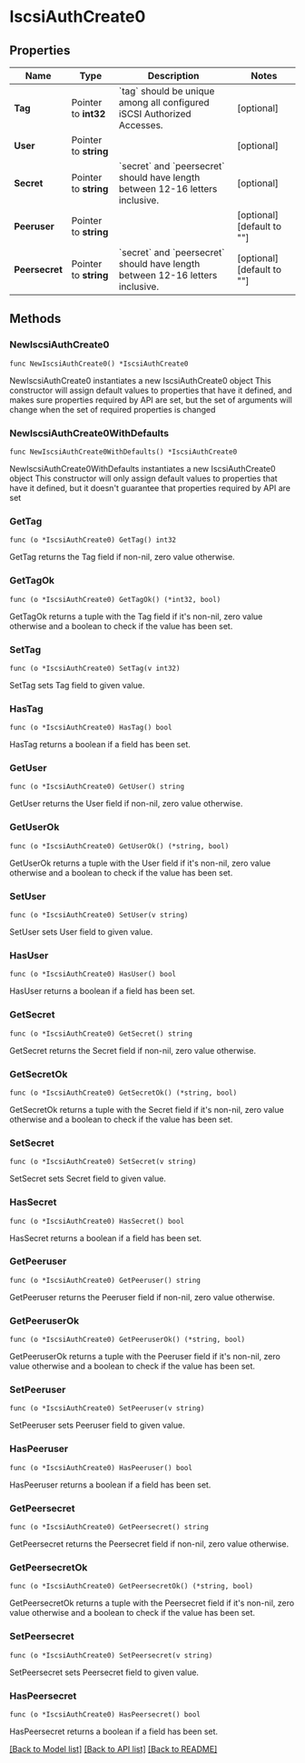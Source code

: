 # IscsiAuthCreate0

## Properties

Name | Type | Description | Notes
------------ | ------------- | ------------- | -------------
**Tag** | Pointer to **int32** | &#x60;tag&#x60; should be unique among all configured iSCSI Authorized Accesses. | [optional] 
**User** | Pointer to **string** |  | [optional] 
**Secret** | Pointer to **string** | &#x60;secret&#x60; and &#x60;peersecret&#x60; should have length between 12-16 letters inclusive. | [optional] 
**Peeruser** | Pointer to **string** |  | [optional] [default to ""]
**Peersecret** | Pointer to **string** | &#x60;secret&#x60; and &#x60;peersecret&#x60; should have length between 12-16 letters inclusive. | [optional] [default to ""]

## Methods

### NewIscsiAuthCreate0

`func NewIscsiAuthCreate0() *IscsiAuthCreate0`

NewIscsiAuthCreate0 instantiates a new IscsiAuthCreate0 object
This constructor will assign default values to properties that have it defined,
and makes sure properties required by API are set, but the set of arguments
will change when the set of required properties is changed

### NewIscsiAuthCreate0WithDefaults

`func NewIscsiAuthCreate0WithDefaults() *IscsiAuthCreate0`

NewIscsiAuthCreate0WithDefaults instantiates a new IscsiAuthCreate0 object
This constructor will only assign default values to properties that have it defined,
but it doesn't guarantee that properties required by API are set

### GetTag

`func (o *IscsiAuthCreate0) GetTag() int32`

GetTag returns the Tag field if non-nil, zero value otherwise.

### GetTagOk

`func (o *IscsiAuthCreate0) GetTagOk() (*int32, bool)`

GetTagOk returns a tuple with the Tag field if it's non-nil, zero value otherwise
and a boolean to check if the value has been set.

### SetTag

`func (o *IscsiAuthCreate0) SetTag(v int32)`

SetTag sets Tag field to given value.

### HasTag

`func (o *IscsiAuthCreate0) HasTag() bool`

HasTag returns a boolean if a field has been set.

### GetUser

`func (o *IscsiAuthCreate0) GetUser() string`

GetUser returns the User field if non-nil, zero value otherwise.

### GetUserOk

`func (o *IscsiAuthCreate0) GetUserOk() (*string, bool)`

GetUserOk returns a tuple with the User field if it's non-nil, zero value otherwise
and a boolean to check if the value has been set.

### SetUser

`func (o *IscsiAuthCreate0) SetUser(v string)`

SetUser sets User field to given value.

### HasUser

`func (o *IscsiAuthCreate0) HasUser() bool`

HasUser returns a boolean if a field has been set.

### GetSecret

`func (o *IscsiAuthCreate0) GetSecret() string`

GetSecret returns the Secret field if non-nil, zero value otherwise.

### GetSecretOk

`func (o *IscsiAuthCreate0) GetSecretOk() (*string, bool)`

GetSecretOk returns a tuple with the Secret field if it's non-nil, zero value otherwise
and a boolean to check if the value has been set.

### SetSecret

`func (o *IscsiAuthCreate0) SetSecret(v string)`

SetSecret sets Secret field to given value.

### HasSecret

`func (o *IscsiAuthCreate0) HasSecret() bool`

HasSecret returns a boolean if a field has been set.

### GetPeeruser

`func (o *IscsiAuthCreate0) GetPeeruser() string`

GetPeeruser returns the Peeruser field if non-nil, zero value otherwise.

### GetPeeruserOk

`func (o *IscsiAuthCreate0) GetPeeruserOk() (*string, bool)`

GetPeeruserOk returns a tuple with the Peeruser field if it's non-nil, zero value otherwise
and a boolean to check if the value has been set.

### SetPeeruser

`func (o *IscsiAuthCreate0) SetPeeruser(v string)`

SetPeeruser sets Peeruser field to given value.

### HasPeeruser

`func (o *IscsiAuthCreate0) HasPeeruser() bool`

HasPeeruser returns a boolean if a field has been set.

### GetPeersecret

`func (o *IscsiAuthCreate0) GetPeersecret() string`

GetPeersecret returns the Peersecret field if non-nil, zero value otherwise.

### GetPeersecretOk

`func (o *IscsiAuthCreate0) GetPeersecretOk() (*string, bool)`

GetPeersecretOk returns a tuple with the Peersecret field if it's non-nil, zero value otherwise
and a boolean to check if the value has been set.

### SetPeersecret

`func (o *IscsiAuthCreate0) SetPeersecret(v string)`

SetPeersecret sets Peersecret field to given value.

### HasPeersecret

`func (o *IscsiAuthCreate0) HasPeersecret() bool`

HasPeersecret returns a boolean if a field has been set.


[[Back to Model list]](../README.md#documentation-for-models) [[Back to API list]](../README.md#documentation-for-api-endpoints) [[Back to README]](../README.md)


